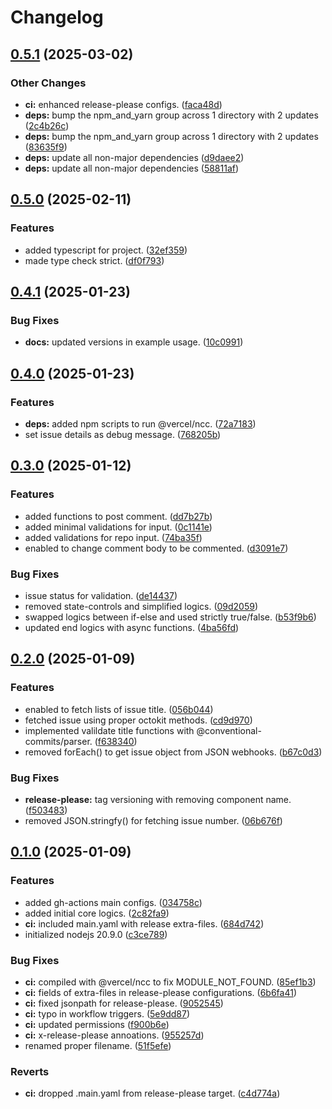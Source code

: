 # Changelog

## [0.5.1](https://github.com/hwakabh/semantic-issue-action/compare/v0.5.0...v0.5.1) (2025-03-02)


### Other Changes

* **ci:** enhanced release-please configs. ([faca48d](https://github.com/hwakabh/semantic-issue-action/commit/faca48df83f0ccdf9c831a3714e2b958e92ef863))
* **deps:** bump the npm_and_yarn group across 1 directory with 2 updates ([2c4b26c](https://github.com/hwakabh/semantic-issue-action/commit/2c4b26c0a2635f96b0706d533b628f7fc5d7b573))
* **deps:** bump the npm_and_yarn group across 1 directory with 2 updates ([83635f9](https://github.com/hwakabh/semantic-issue-action/commit/83635f98b5872344a88e7b1102d00b8e4f9dbe35))
* **deps:** update all non-major dependencies ([d9daee2](https://github.com/hwakabh/semantic-issue-action/commit/d9daee23023bdefde0f0d12f60b6a5b24ad8c5c3))
* **deps:** update all non-major dependencies ([58811af](https://github.com/hwakabh/semantic-issue-action/commit/58811af7815a76b76242b456d4dd3a861015ea1c))

## [0.5.0](https://github.com/hwakabh/semantic-issue-action/compare/v0.4.1...v0.5.0) (2025-02-11)


### Features

* added typescript for project. ([32ef359](https://github.com/hwakabh/semantic-issue-action/commit/32ef3595622ffbded94eb3f5c8a89e2226ee9889))
* made type check strict. ([df0f793](https://github.com/hwakabh/semantic-issue-action/commit/df0f79349649e42403c098ca5b99500349d995ca))

## [0.4.1](https://github.com/hwakabh/semantic-issue-action/compare/v0.4.0...v0.4.1) (2025-01-23)


### Bug Fixes

* **docs:** updated versions in example usage. ([10c0991](https://github.com/hwakabh/semantic-issue-action/commit/10c0991dd1c47abe013bfaddbb7c7daa6c63428b))

## [0.4.0](https://github.com/hwakabh/semantic-issue-action/compare/v0.3.0...v0.4.0) (2025-01-23)


### Features

* **deps:** added npm scripts to run @vercel/ncc. ([72a7183](https://github.com/hwakabh/semantic-issue-action/commit/72a71831467f85e79415768a22101b5fdaed6716))
* set issue details as debug message. ([768205b](https://github.com/hwakabh/semantic-issue-action/commit/768205b237db3d54df2f96d8fbafc8458c228714))

## [0.3.0](https://github.com/hwakabh/semantic-issue-action/compare/v0.2.0...v0.3.0) (2025-01-12)


### Features

* added functions to post comment. ([dd7b27b](https://github.com/hwakabh/semantic-issue-action/commit/dd7b27bce338f2eea827ac34f03b16db9e3bd33c))
* added minimal validations for input. ([0c1141e](https://github.com/hwakabh/semantic-issue-action/commit/0c1141ec1286c4561069a4a4522d3a22b41ddd9a))
* added validations for repo input. ([74ba35f](https://github.com/hwakabh/semantic-issue-action/commit/74ba35f427fa5e26d623802d356ad92bf906e6e3))
* enabled to change comment body to be commented. ([d3091e7](https://github.com/hwakabh/semantic-issue-action/commit/d3091e78dc5e5959e352b59cae79618cd3e87a8c))


### Bug Fixes

* issue status for validation. ([de14437](https://github.com/hwakabh/semantic-issue-action/commit/de14437b1733eaafb24982d81219cbbb43ae936f))
* removed state-controls and simplified logics. ([09d2059](https://github.com/hwakabh/semantic-issue-action/commit/09d20598d92849bf1713151b3bb117dfb0de4e98))
* swapped logics between if-else and used strictly true/false. ([b53f9b6](https://github.com/hwakabh/semantic-issue-action/commit/b53f9b62fea6a38b5cfd0318fc294a92421f7a07))
* updated end logics with async functions. ([4ba56fd](https://github.com/hwakabh/semantic-issue-action/commit/4ba56fd51a1e2ae1b23eaa75a720ede0716b03c5))

## [0.2.0](https://github.com/hwakabh/semantic-issue-action/compare/v0.1.0...v0.2.0) (2025-01-09)


### Features

* enabled to fetch lists of issue title. ([056b044](https://github.com/hwakabh/semantic-issue-action/commit/056b04463fb466825b97759340a8661f7bba9730))
* fetched issue using proper octokit methods. ([cd9d970](https://github.com/hwakabh/semantic-issue-action/commit/cd9d9705c73e6577a4041d277a244257b1ff4df9))
* implemented valildate title functions with @conventional-commits/parser. ([f638340](https://github.com/hwakabh/semantic-issue-action/commit/f6383401b9cf54400928a7474fd125f1a82dd1eb))
* removed forEach() to get issue object from JSON webhooks. ([b67c0d3](https://github.com/hwakabh/semantic-issue-action/commit/b67c0d316b0530a43d91482fffbb2cb11f628acc))


### Bug Fixes

* **release-please:** tag versioning with removing component name. ([f503483](https://github.com/hwakabh/semantic-issue-action/commit/f5034836671c9252e5e127707e457039564133da))
* removed JSON.stringfy() for fetching issue number. ([06b676f](https://github.com/hwakabh/semantic-issue-action/commit/06b676f43bd95f727a75cead9c5e1126e8c7cbe4))

## [0.1.0](https://github.com/hwakabh/semantic-issue-action/compare/v0.0.1...v0.1.0) (2025-01-09)


### Features

* added gh-actions main configs. ([034758c](https://github.com/hwakabh/semantic-issue-action/commit/034758c15a1ed770121de8640ded888dc1268fb0))
* added initial core logics. ([2c82fa9](https://github.com/hwakabh/semantic-issue-action/commit/2c82fa97698f9913904c1dbd048fe10e2a3415b7))
* **ci:** included main.yaml with release extra-files. ([684d742](https://github.com/hwakabh/semantic-issue-action/commit/684d742b2377362b8d1feee0975f5f9c1c034577))
* initialized nodejs 20.9.0 ([c3ce789](https://github.com/hwakabh/semantic-issue-action/commit/c3ce7896a68af092e899de006a9cd66e7d846b7a))


### Bug Fixes

* **ci:** compiled with @vercel/ncc to fix MODULE_NOT_FOUND. ([85ef1b3](https://github.com/hwakabh/semantic-issue-action/commit/85ef1b3a1fd8ffb55458e983ed14b112aeb69aa8))
* **ci:** fields of extra-files in release-please configurations. ([6b6fa41](https://github.com/hwakabh/semantic-issue-action/commit/6b6fa416a0dc0e25227bcbe777cbaa484a436f87))
* **ci:** fixed jsonpath for release-please. ([9052545](https://github.com/hwakabh/semantic-issue-action/commit/90525454dfa8b9ff5e21754531be0dd40164e9d1))
* **ci:** typo in workflow triggers. ([5e9dd87](https://github.com/hwakabh/semantic-issue-action/commit/5e9dd87977758db15f6411dbd493103794dd6694))
* **ci:** updated permissions ([f900b6e](https://github.com/hwakabh/semantic-issue-action/commit/f900b6eee2a4d4dbd22ebb8f5a78e50750dc9c7a))
* **ci:** x-release-please annoations. ([955257d](https://github.com/hwakabh/semantic-issue-action/commit/955257d7b89899a857ba83fe0fb62ae7c6efb77b))
* renamed proper filename. ([51f5efe](https://github.com/hwakabh/semantic-issue-action/commit/51f5efe5d353d3a20dcebbc280d5d1a1ac130caf))


### Reverts

* **ci:** dropped .main.yaml from release-please target. ([c4d774a](https://github.com/hwakabh/semantic-issue-action/commit/c4d774a46b3de005552830954941df8fd01b6bb3))
